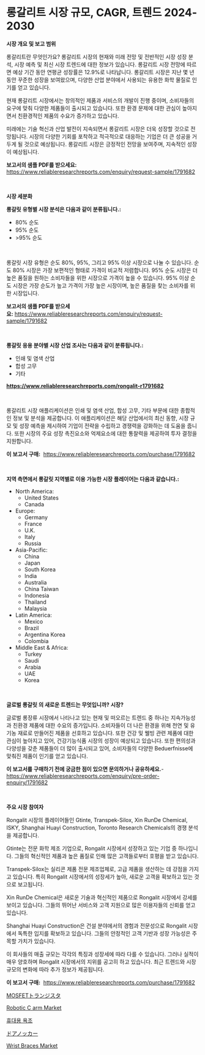 <p><h1>롱갈리트 시장 규모, CAGR, 트렌드 2024-2030</h1></p><p><strong>시장 개요 및 보고 범위</strong></p>
<p><p>롱갈리트란 무엇인가요? 롱갈리트 시장의 현재와 미래 전망 및 전반적인 시장 성장 분석, 시장 예측 및 최신 시장 트렌드에 대한 정보가 있습니다. 롱갈리트 시장 전망에 따르면 예상 기간 동안 연평균 성장률은 12.9%로 나타납니다. 롱갈리트 시장은 지난 몇 년 동안 꾸준한 성장을 보여왔으며, 다양한 산업 분야에서 사용되는 유용한 화학 물질로 인기를 얻고 있습니다. </p><p>현재 롱갈리트 시장에서는 창의적인 제품과 서비스의 개발이 진행 중이며, 소비자들의 요구에 맞춰 다양한 제품들이 출시되고 있습니다. 또한 환경 문제에 대한 관심이 높아지면서 친환경적인 제품의 수요가 증가하고 있습니다. </p><p>미래에는 기술 혁신과 산업 발전이 지속되면서 롱갈리트 시장은 더욱 성장할 것으로 전망됩니다. 시장의 다양한 기회를 포착하고 적극적으로 대응하는 기업은 더 큰 성공을 거두게 될 것으로 예상됩니다. 롱갈리트 시장은 긍정적인 전망을 보여주며, 지속적인 성장이 예상됩니다.</p></p>
<p><strong>보고서의 샘플 PDF를 받으세요:</strong> <a href="https://www.reliableresearchreports.com/enquiry/request-sample/1791682">https://www.reliableresearchreports.com/enquiry/request-sample/1791682</a></p>
<p>&nbsp;</p>
<p><strong>시장 세분화</strong></p>
<p><strong>롱갈릿 유형별 시장 분석은 다음과 같이 분류됩니다.:</strong></p>
<p><ul><li>80% 순도</li><li>95% 순도</li><li>>95% 순도</li></ul></p>
<p>&nbsp;</p>
<p><p>롱갈릿 시장 유형은 순도 80%, 95%, 그리고 95% 이상 시장으로 나눌 수 있습니다. 순도 80% 시장은 가장 보편적인 형태로 가격이 비교적 저렴합니다. 95% 순도 시장은 더 높은 품질을 원하는 소비자들을 위한 시장으로 가격이 높을 수 있습니다. 95% 이상 순도 시장은 가장 순도가 높고 가격이 가장 높은 시장이며, 높은 품질을 찾는 소비자를 위한 시장입니다.</p></p>
<p><strong>보고서의 샘플 PDF를 받으세요:</strong>&nbsp;<a href="https://www.reliableresearchreports.com/enquiry/request-sample/1791682">https://www.reliableresearchreports.com/enquiry/request-sample/1791682</a></p>
<p>&nbsp;</p>
<p><strong> 롱갈릿 응용 분야별 시장 산업 조사는 다음과 같이 분류됩니다.:</strong></p>
<p><ul><li>인쇄 및 염색 산업</li><li>합성 고무</li><li>기타</li></ul></p>
<p><strong><a href="https://www.reliableresearchreports.com/rongalit-r1791682">https://www.reliableresearchreports.com/rongalit-r1791682</a></strong></p>
<p>&nbsp;</p>
<p><p>롱갈리트 시장 애플리케이션은 인쇄 및 염색 산업, 합성 고무, 기타 부문에 대한 종합적인 정보 및 분석을 제공합니다. 이 애플리케이션은 해당 산업에서의 최신 동향, 시장 규모 및 성장 예측을 제시하여 기업이 전략을 수립하고 경쟁력을 강화하는 데 도움을 줍니다. 또한 시장의 주요 성장 촉진요소와 억제요소에 대한 통찰력을 제공하여 투자 결정을 지원합니다.</p></p>
<p><strong>이 보고서 구매:</strong>&nbsp; <a href="https://www.reliableresearchreports.com/purchase/1791682">https://www.reliableresearchreports.com/purchase/1791682</a></p>
<p>&nbsp;</p>
<p><strong>지역 측면에서 롱갈릿 지역별로 이용 가능한 시장 플레이어는 다음과 같습니다.:</strong></p>
<p><ul>
    <li>
        North America:
        <ul>
            <li>United States</li>
            <li>Canada</li>
        </ul>
    </li>
    <li>
        Europe:
        <ul>
            <li>Germany</li>
            <li>France</li>
            <li>U.K.</li>
            <li>Italy</li>
            <li>Russia</li>
        </ul>
    </li>
    <li>
        Asia-Pacific:
        <ul>
            <li>China</li>
            <li>Japan</li>
            <li>South Korea</li>
            <li>India</li>
            <li>Australia</li>
            <li>China Taiwan</li>
            <li>Indonesia</li>
            <li>Thailand</li>
            <li>Malaysia</li>
        </ul>
    </li>
    <li>
        Latin America:
        <ul>
            <li>Mexico</li>
            <li>Brazil</li>
            <li>Argentina Korea</li>
            <li>Colombia</li>
        </ul>
    </li>
    <li>
        Middle East & Africa:
        <ul>
            <li>Turkey</li>
            <li>Saudi</li>
            <li>Arabia</li>
            <li>UAE</li>
            <li>Korea</li>
        </ul>
    </li>
    </ul></p>
<p>&nbsp;</p>
<p><strong>글로벌 롱갈릿 의 새로운 트렌드는 무엇입니까? 시장?</strong></p>
<p><p>글로벌 롱장류 시장에서 나타나고 있는 현재 및 떠오르는 트렌드 중 하나는 지속가능성과 친환경 제품에 대한 수요의 증가입니다. 소비자들이 더 나은 환경을 위해 천연 및 유기농 재료로 만들어진 제품을 선호하고 있습니다. 또한 건강 및 웰빙 관련 제품에 대한 관심이 높아지고 있어, 건강기능식품 시장의 성장이 예상되고 있습니다. 또한 편의성과 다양성을 갖춘 제품들이 더 많이 출시되고 있어, 소비자들의 다양한 Beduerfnisse에 맞춰진 제품이 인기를 얻고 있습니다.</p></p>
<p><strong>이 보고서를 구매하기 전에 궁금한 점이 있으면 문의하거나 공유하세요.</strong>- <a href="https://www.reliableresearchreports.com/enquiry/pre-order-enquiry/1791682">https://www.reliableresearchreports.com/enquiry/pre-order-enquiry/1791682</a></p>
<p>&nbsp;</p>
<p><strong>주요 시장 참여자</strong></p>
<p><p>Rongalit 시장의 플레이어들인 Gtinte, Transpek-Silox, Xin RunDe Chemical, ISKY, Shanghai Huayi Construction, Toronto Research Chemicals의 경쟁 분석을 제공합니다. </p><p>Gtinte는 전문 화학 제조 기업으로, Rongalit 시장에서 성장하고 있는 기업 중 하나입니다. 그들의 혁신적인 제품과 높은 품질로 인해 많은 고객들로부터 호평을 받고 있습니다.</p><p>Transpek-Silox는 실리콘 제품 전문 제조업체로, 고급 제품을 생산하는 데 강점을 가지고 있습니다. 특히 Rongalit 시장에서의 성장세가 높아, 새로운 고객을 확보하고 있는 것으로 보고됩니다.</p><p>Xin RunDe Chemical은 새로운 기술과 혁신적인 제품으로 Rongalit 시장에서 강세를 보이고 있습니다. 그들의 뛰어난 서비스와 고객 지원으로 많은 이용자들의 신뢰를 얻고 있습니다.</p><p>Shanghai Huayi Construction은 건설 분야에서의 경험과 전문성으로 Rongalit 시장에서 독특한 입지를 확보하고 있습니다. 그들의 안정적인 고객 기반과 성장 가능성은 주목할 가치가 있습니다.</p><p>이 회사들의 매출 규모는 각각의 특징과 성장세에 따라 다를 수 있습니다. 그러나 실적이 매우 양호하며 Rongalit 시장에서의 지위를 공고히 하고 있습니다. 최근 트렌드와 시장 규모의 변화에 따라 추가 정보가 제공됩니다.</p></p>
<p><strong>이 보고서 구매:</strong>&nbsp;&nbsp;<a href="https://www.reliableresearchreports.com/purchase/1791682">https://www.reliableresearchreports.com/purchase/1791682</a></p>
<p><p><a href="https://medium.com/@oliveyew35/mosfet%E3%83%88%E3%83%A9%E3%83%B3%E3%82%B8%E3%82%B9%E3%82%BF%E5%B8%82%E5%A0%B4%E8%A6%8F%E6%A8%A1-cagr-%E3%83%88%E3%83%AC%E3%83%B3%E3%83%892024-2030-266ad557f612">MOSFETトランジスタ</a></p><p><a href="https://github.com/Krish2023na/Market-Research-Report-List-3/blob/main/robotic-c-arm-market.md">Robotic C arm Market</a></p><p><a href="https://github.com/Skyleitney456456/Market-Research-Report-List-1/blob/main/238603622024.md">휴대용 욕조</a></p><p><a href="https://github.com/LeanneBruen2023/Market-Research-Report-List-1/blob/main/253542424126.md">ドアノッカー</a></p><p><a href="https://github.com/bmorecock/Market-Research-Report-List-2/blob/main/wrist-braces-market.md">Wrist Braces Market</a></p></p>